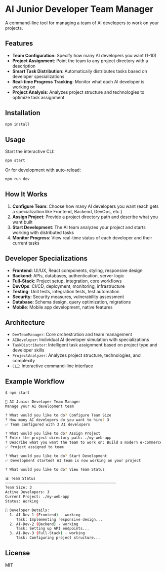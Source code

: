 # AI Junior Developer Team Manager

A command-line tool for managing a team of AI developers to work on your projects.

## Features

- **Team Configuration**: Specify how many AI developers you want (1-10)
- **Project Assignment**: Point the team to any project directory with a description
- **Smart Task Distribution**: Automatically distributes tasks based on developer specializations
- **Real-time Progress Tracking**: Monitor what each AI developer is working on
- **Project Analysis**: Analyzes project structure and technologies to optimize task assignment

## Installation

```bash
npm install
```

## Usage

Start the interactive CLI:

```bash
npm start
```

Or for development with auto-reload:

```bash
npm run dev
```

## How It Works

1. **Configure Team**: Choose how many AI developers you want (each gets a specialization like Frontend, Backend, DevOps, etc.)
2. **Assign Project**: Provide a project directory path and describe what you want built
3. **Start Development**: The AI team analyzes your project and starts working with distributed tasks
4. **Monitor Progress**: View real-time status of each developer and their current tasks

## Developer Specializations

- **Frontend**: UI/UX, React components, styling, responsive design
- **Backend**: APIs, databases, authentication, server logic
- **Full-Stack**: Project setup, integration, core workflows
- **DevOps**: CI/CD, deployment, monitoring, infrastructure
- **Testing**: Unit tests, integration tests, test automation
- **Security**: Security measures, vulnerability assessment
- **Database**: Schema design, query optimization, migrations
- **Mobile**: Mobile app development, native features

## Architecture

- `DevTeamManager`: Core orchestration and team management
- `AIDeveloper`: Individual AI developer simulation with specializations
- `TaskDistributor`: Intelligent task assignment based on project type and developer skills
- `ProjectAnalyzer`: Analyzes project structure, technologies, and complexity
- `CLI`: Interactive command-line interface

## Example Workflow

```bash
$ npm start

🤖 AI Junior Developer Team Manager
Manage your AI development team

? What would you like to do? Configure Team Size
? How many AI developers do you want to hire? 3
✅ Team configured with 3 AI developers

? What would you like to do? Assign Project
? Enter the project directory path: ./my-web-app
? Describe what you want the team to work on: Build a modern e-commerce website with React
✅ Project assigned to team

? What would you like to do? Start Development
✅ Development started! AI team is now working on your project

? What would you like to do? View Team Status

📊 Team Status
──────────────────────────────────────────────────
Team Size: 3
Active Developers: 3
Current Project: ./my-web-app
Status: Working

👥 Developer Details:
  1. AI-Dev-1 (Frontend) - working
     Task: Implementing responsive design...
  2. AI-Dev-2 (Backend) - working  
     Task: Setting up API endpoints...
  3. AI-Dev-3 (Full-Stack) - working
     Task: Configuring project structure...
```

## License

MIT